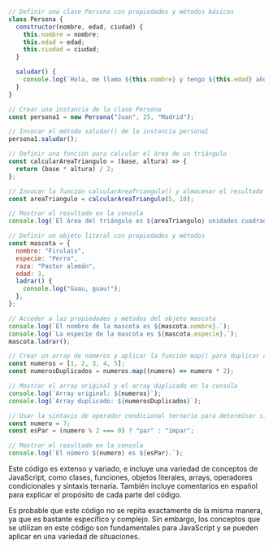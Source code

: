```javascript
// Definir una clase Persona con propiedades y métodos básicos
class Persona {
  constructor(nombre, edad, ciudad) {
    this.nombre = nombre;
    this.edad = edad;
    this.ciudad = ciudad;
  }

  saludar() {
    console.log(`Hola, me llamo ${this.nombre} y tengo ${this.edad} años. Soy de ${this.ciudad}.`);
  }
}

// Crear una instancia de la clase Persona
const persona1 = new Persona("Juan", 25, "Madrid");

// Invocar el método saludar() de la instancia persona1
persona1.saludar();

// Definir una función para calcular el área de un triángulo
const calcularAreaTriangulo = (base, altura) => {
  return (base * altura) / 2;
};

// Invocar la función calcularAreaTriangulo() y almacenar el resultado en una variable
const areaTriangulo = calcularAreaTriangulo(5, 10);

// Mostrar el resultado en la consola
console.log(`El área del triángulo es ${areaTriangulo} unidades cuadradas.`);

// Definir un objeto literal con propiedades y métodos
const mascota = {
  nombre: "Firulais",
  especie: "Perro",
  raza: "Pastor alemán",
  edad: 3,
  ladrar() {
    console.log("Guau, guau!");
  },
};

// Acceder a las propiedades y métodos del objeto mascota
console.log(`El nombre de la mascota es ${mascota.nombre}.`);
console.log(`La especie de la mascota es ${mascota.especie}.`);
mascota.ladrar();

// Crear un array de números y aplicar la función map() para duplicar cada elemento
const numeros = [1, 2, 3, 4, 5];
const numerosDuplicados = numeros.map((numero) => numero * 2);

// Mostrar el array original y el array duplicado en la consola
console.log(`Array original: ${numeros}`);
console.log(`Array duplicado: ${numerosDuplicados}`);

// Usar la sintaxis de operador condicional ternario para determinar si un número es par o impar
const numero = 7;
const esPar = (numero % 2 === 0) ? "par" : "impar";

// Mostrar el resultado en la consola
console.log(`El número ${numero} es ${esPar}.`);
```

Este código es extenso y variado, e incluye una variedad de conceptos de JavaScript, como clases, funciones, objetos literales, arrays, operadores condicionales y sintaxis ternaria. También incluye comentarios en español para explicar el propósito de cada parte del código.

Es probable que este código no se repita exactamente de la misma manera, ya que es bastante específico y complejo. Sin embargo, los conceptos que se utilizan en este código son fundamentales para JavaScript y se pueden aplicar en una variedad de situaciones.
